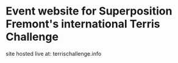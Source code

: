 # Event website for Superposition Fremont's international Terris Challenge
site hosted live at: terrischallenge.info
